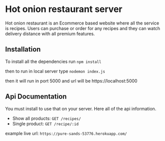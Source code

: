 # Hot onion restaurant server

Hot onion restaurant is an Ecommerce based website where all the service is recipes. Users can purchase or order for any recipes and they can watch delivery distance with all premium features.

## Installation

To install all the dependencies run
`npm install`

then to run in local server type
`nodemon index.js`

then it will run in port 5000 and url will be https://localhost:5000

## Api Documentation

You must install to use that on your server. Here all of the api information.

- Show all products: `GET /recipes/`
- Single product: `GET /recipe/:id`

example live url: `https://pure-sands-53776.herokuapp.com/`
